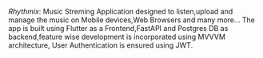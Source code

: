 *Rhythmix*: Music Streming Application designed to listen,upload and manage the music on Mobile devices,Web Browsers and many more...
The app is built using Flutter as a Frontend,FastAPI and Postgres DB as backend,feature wise development is incorporated using MVVVM architecture,
User Authentication is ensured using JWT.
